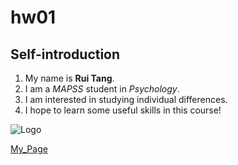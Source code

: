 # hw01

## Self-introduction
1. My name is **Rui Tang**. 
2. I am a *MAPSS* student in _Psychology_.
1. I am interested in studying individual differences. 
3. I hope to learn some useful skills in this course!

![Logo](https://cdn.pixabay.com/photo/2018/11/24/13/46/spongebob-3835614_960_720.jpg) 

[My_Page](https://github.com/Ray-RuiTang)